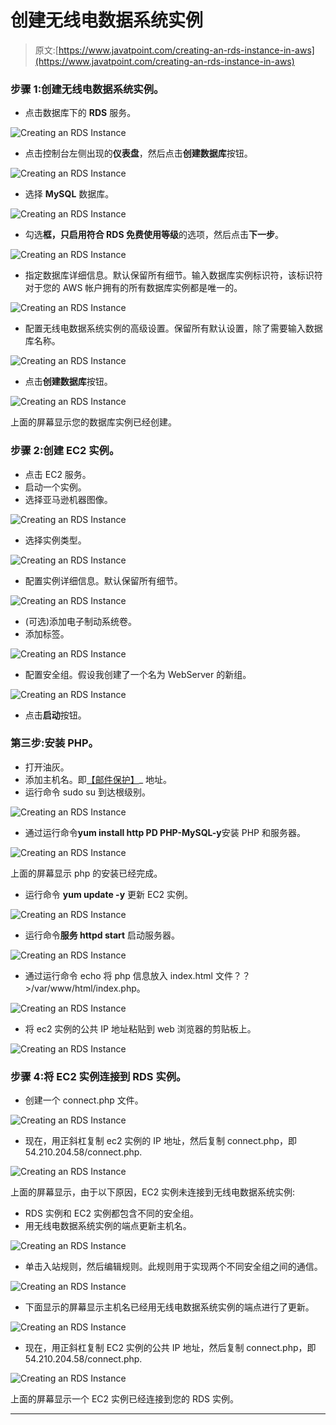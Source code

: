 # 创建无线电数据系统实例

> 原文:[https://www.javatpoint.com/creating-an-rds-instance-in-aws](https://www.javatpoint.com/creating-an-rds-instance-in-aws)

### 步骤 1:创建无线电数据系统实例。

*   点击数据库下的 **RDS** 服务。

![Creating an RDS Instance](../Images/143cf97263af41e8ffcd5c5f445690ed.png)

*   点击控制台左侧出现的**仪表盘**，然后点击**创建数据库**按钮。

![Creating an RDS Instance](../Images/93ea2e800d7a3eb8f096ae5e1c2b7666.png)

*   选择 **MySQL** 数据库。

![Creating an RDS Instance](../Images/feea5822c2525c4f944a549ee511df2c.png)

*   勾选**框，只启用符合 RDS 免费使用等级**的选项，然后点击**下一步**。

![Creating an RDS Instance](../Images/b6d9ce24581b3f10a91ea64466f8dad3.png)

*   指定数据库详细信息。默认保留所有细节。输入数据库实例标识符，该标识符对于您的 AWS 帐户拥有的所有数据库实例都是唯一的。

![Creating an RDS Instance](../Images/9d343b48ed9abf010121c0abe8d7b65f.png)

*   配置无线电数据系统实例的高级设置。保留所有默认设置，除了需要输入数据库名称。

![Creating an RDS Instance](../Images/aa407a9a3c961a3aaa9637b600265bda.png)

*   点击**创建数据库**按钮。

![Creating an RDS Instance](../Images/332bfa9295507b26d70c43032511acc4.png)

上面的屏幕显示您的数据库实例已经创建。

### 步骤 2:创建 EC2 实例。

*   点击 EC2 服务。
*   启动一个实例。
*   选择亚马逊机器图像。

![Creating an RDS Instance](../Images/38162d9cea4e316057618c6dad43cefe.png)

*   选择实例类型。

![Creating an RDS Instance](../Images/fe5f4eb968bfde5e16a24d9f1001c188.png)

*   配置实例详细信息。默认保留所有细节。

![Creating an RDS Instance](../Images/f1bfdd7fd608b6ee542a2b966ce0c6c8.png)

*   (可选)添加电子制动系统卷。
*   添加标签。

![Creating an RDS Instance](../Images/1c88e8d3ccff8acbcac3f90cca66566d.png)

*   配置安全组。假设我创建了一个名为 WebServer 的新组。

![Creating an RDS Instance](../Images/9e43b402a47f6d6578f8cdcf6629f528.png)

*   点击**启动**按钮。

### 第三步:安装 PHP。

*   打开油灰。
*   添加主机名。即[【邮件保护】](/cdn-cgi/l/email-protection)_ 地址。
*   运行命令 sudo su 到达根级别。

![Creating an RDS Instance](../Images/ee6ac97f4f30cf51096665e31563ce18.png)

*   通过运行命令**yum install http PD PHP-MySQL-y**安装 PHP 和服务器。

![Creating an RDS Instance](../Images/9b22e0183aa2b1e02a3cbe9c369a7568.png)

上面的屏幕显示 php 的安装已经完成。

*   运行命令 **yum update -y** 更新 EC2 实例。

![Creating an RDS Instance](../Images/f4b9d2fff290a5ab8ac07f48f5941a26.png)

*   运行命令**服务 httpd start** 启动服务器。

![Creating an RDS Instance](../Images/0629c1155bb124b4377948984c4bc19f.png)

*   通过运行命令 echo 将 php 信息放入 index.html 文件？？>/var/www/html/index.php。

![Creating an RDS Instance](../Images/5583470d379efc0bb1b7e7bd75a7ae57.png)

*   将 ec2 实例的公共 IP 地址粘贴到 web 浏览器的剪贴板上。

![Creating an RDS Instance](../Images/293bbae11ad7718e370925b0779506f9.png)

### 步骤 4:将 EC2 实例连接到 RDS 实例。

*   创建一个 connect.php 文件。

![Creating an RDS Instance](../Images/f8352d82003a6219f7e0d2008bbd2e85.png)

*   现在，用正斜杠复制 ec2 实例的 IP 地址，然后复制 connect.php，即 54.210.204.58/connect.php.

![Creating an RDS Instance](../Images/d69e4e42806e7916b49c8c8929dabeab.png)

上面的屏幕显示，由于以下原因，EC2 实例未连接到无线电数据系统实例:

*   RDS 实例和 EC2 实例都包含不同的安全组。
*   用无线电数据系统实例的端点更新主机名。

![Creating an RDS Instance](../Images/e811bc49fd9b887a241ca657f03e37f9.png)

*   单击入站规则，然后编辑规则。此规则用于实现两个不同安全组之间的通信。

![Creating an RDS Instance](../Images/72b8e63adbfbb550e54a040a2470896e.png)

*   下面显示的屏幕显示主机名已经用无线电数据系统实例的端点进行了更新。

![Creating an RDS Instance](../Images/71a7206692bd83b3f35c1bf54ad4de42.png)

*   现在，用正斜杠复制 EC2 实例的公共 IP 地址，然后复制 connect.php，即 54.210.204.58/connect.php.

![Creating an RDS Instance](../Images/2aa0cc6e6c3ff4b36ccd9a77d0d286ea.png)

上面的屏幕显示一个 EC2 实例已经连接到您的 RDS 实例。

* * *